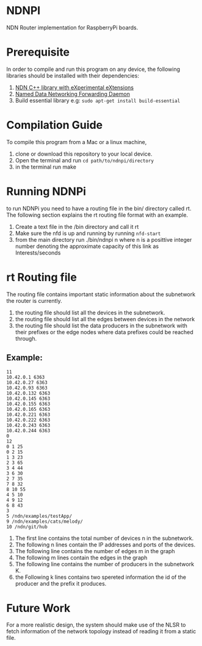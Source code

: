 # NDNPI 

NDN Router implementation for RaspberryPi boards.


# Prerequisite 

In order to compile and run this program on any device, the following libraries should be installed with their dependencies: 

1. [NDN C++ library with eXperimental eXtensions](https://github.com/named-data/ndn-cxx)
2. [Named Data Networking Forwarding Daemon](https://github.com/named-data/NFD)
3. Build essential library e.g: `sudo apt-get install build-essential`

# Compilation Guide

To compile this program from a Mac or a linux machine, 

1. clone or download this repository to your local device. 
2. Open the terminal and run `cd path/to/ndnpi/directory`
3. in the terminal run make


# Running NDNPi 

to run NDNPi you need to have a routing file in the bin/ directory called rt. The following section explains the rt routing file format with an example.

1. Create a text file in the /bin directory and call it rt
2. Make sure the nfd is up and running by running `nfd-start`
3. from the main directory run ./bin/ndnpi n where n is a posittive integer number denoting the approximate capacity of this link as Interests/seconds 

# rt Routing file

The routing file contains important static information about the subnetwork the router is currently.
1. the routing file should list all the devices in the subnetwork. 
2. the routing file should list all the edges between devices in the network
3. the routing file should list the data producers in the subnetwork with their prefixes or the edge nodes where data prefixes could be reached through.

## Example: 

```
11
10.42.0.1 6363
10.42.0.27 6363
10.42.0.93 6363
10.42.0.132 6363
10.42.0.145 6363
10.42.0.155 6363
10.42.0.165 6363
10.42.0.221 6363
10.42.0.222 6363
10.42.0.243 6363
10.42.0.244 6363
0
12
0 1 25
0 2 15
1 3 23
2 3 65
3 4 44
3 6 30
2 7 35
7 8 32
8 10 55
4 5 10
4 9 12
6 8 43
3
5 /ndn/examples/testApp/
9 /ndn/examples/cats/melody/
10 /ndn/git/hub
```

1. The first line contains the total number of devices n in the subnetwork.
2. The following n lines contain the IP addresses and ports of the devices.
3. The following line contains the number of edges m in the graph
4. The following m lines contain the edges in the graph 
5. The following line contains the number of producers in the subnetwork K. 
6. the Following k lines contains two spereted information the id of the producer and the prefix it produces. 


# Future Work 

For a more realistic design, the system should make use of the NLSR to fetch information of the network topology instead of reading it from a static file. 

